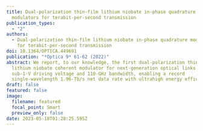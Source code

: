```yaml
---
title: Dual-polarization thin-film lithium niobate in-phase quadrature
  modulators for terabit-per-second transmission
publication_types:
  - "2"
authors:
  - Dual-polarization thin-film lithium niobate in-phase quadrature modulators
    for terabit-per-second transmission
doi: 10.1364/OPTICA.449691
publication: "*Optica 9* 61-62 (2022)"
abstract: We report, to our knowledge, the first dual-polarization thin-film
  lithium niobate coherent modulator for next-generation optical links with
  sub-1-V driving voltage and 110-GHz bandwidth, enabling a record
  single-wavelength 1.96-Tb/s net data rate with ultrahigh energy efficiency.
draft: false
featured: false
image:
  filename: featured
  focal_point: Smart
  preview_only: false
date: 2023-05-18T01:28:25.595Z
---
```

